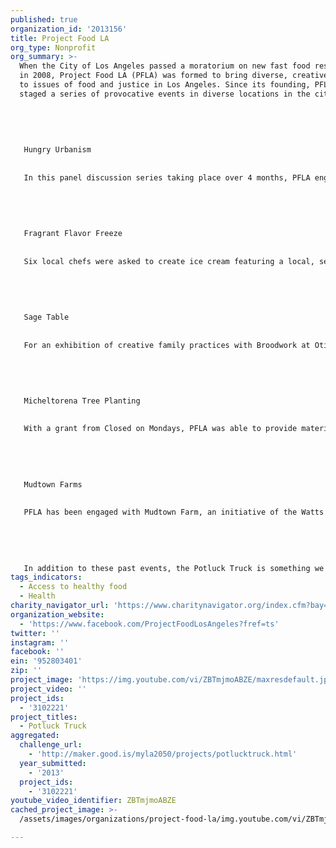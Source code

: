 ```yaml
---
published: true
organization_id: '2013156'
title: Project Food LA
org_type: Nonprofit
org_summary: >-
  When the City of Los Angeles passed a moratorium on new fast food restaurants
  in 2008, Project Food LA (PFLA) was formed to bring diverse, creative voices
  to issues of food and justice in Los Angeles. Since its founding, PFLA has
  staged a series of provocative events in diverse locations in the city.
   
   
   
   
   
   Hungry Urbanism
   
   
   In this panel discussion series taking place over 4 months, PFLA engaged diverse thinkers to help look at the food system as an urban planning/design issue. The series of four discussions were staged at locations including Habeas Lounge and Southern California Institute of Architecture, the MAK Center in West Hollywood, and the Watts Labor Community Action Committee in Watts. The discussions tackled a range of topics including the role of local urban planning in the context of a global food system, a survey of urban food practices, the cultural conditions of health in South LA, and proposals for an urban farm in Watts.
   
   
   
   
   
   Fragrant Flavor Freeze
   
   
   Six local chefs were asked to create ice cream featuring a local, seasonal herb for a tasting event on Father’s Day. Visitors were invited to sample, smell, touch, taste the herb and the ice cream on which it was based. The goal of the event was to celebrate flavor and local, seasonal ingredients. Participants were challenged to reconnect multiple senses to the experience of taste.
   
   
   
   
   
   Sage Table
   
   
   For an exhibition of creative family practices with Broodwork at Otis College of Art & Design, PFLA created the “Sage Table.” This table was an apothecary of sorts, cataloguing 17 types of local sage in a unique table. The tabletop contained the sage varieties as well as a series of seeds for collection and home planting. Visitors were invited to sow the seeds with pots and organic soil that were provided. The table also housed a variety of reference materials and didactic information about the sage so common in California.
   
   
   
   
   
   Micheltorena Tree Planting
   
   
   With a grant from Closed on Mondays, PFLA was able to provide materials and labor for a tree planting at Micheltorena School in the Silverlake area of Los Angeles. As part of the school’s community work day and the United States Green Building Council’s day of service, PFLA engaged a school mission to transform asphalt to permeable surface and fruit trees. A Guava Tree was planted in the playground, and has grown since we implemented the project.
   
   
   
   
   
   Mudtown Farms
   
   
   PFLA has been engaged with Mudtown Farm, an initiative of the Watts Labor Community Action Committee. We have been involved with a series of events for this project. With a successful Prop 84 grant of nearly $5 million, PFLA has staged tours, cross promoted and advocated for the realization of this project.
   
   
   
   
   
   In addition to these past events, the Potluck Truck is something we have discussed for quite a while. Currently, events are being planned around the conflict between indigenous Mexican farmers and the Monsanto Corporation as big agriculture attempts to take over the Mexican production of corn.
tags_indicators:
  - Access to healthy food
  - Health
charity_navigator_url: 'https://www.charitynavigator.org/index.cfm?bay=search.profile&ein=952803401'
organization_website:
  - 'https://www.facebook.com/ProjectFoodLosAngeles?fref=ts'
twitter: ''
instagram: ''
facebook: ''
ein: '952803401'
zip: ''
project_image: 'https://img.youtube.com/vi/ZBTmjmoABZE/maxresdefault.jpg'
project_video: ''
project_ids:
  - '3102221'
project_titles:
  - Potluck Truck
aggregated:
  challenge_url:
    - 'http://maker.good.is/myla2050/projects/potlucktruck.html'
  year_submitted:
    - '2013'
  project_ids:
    - '3102221'
youtube_video_identifier: ZBTmjmoABZE
cached_project_image: >-
  /assets/images/organizations/project-food-la/img.youtube.com/vi/ZBTmjmoABZE/maxresdefault.jpg

---
```

